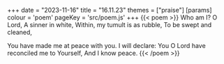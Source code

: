 +++
date = "2023-11-16"
title = "16.11.23"
themes = ["praise"]
[params]
  colour = 'poem'
  pageKey = 'src/poem.js'
+++
{{< poem >}}
Who am I? O Lord,
A sinner in white,
Within, my tumult is as rubble,
To be swept and cleaned,

You have made me at peace with you.
I will declare:
You O Lord have reconciled me to Yourself,
And I know peace.
{{< /poem >}}